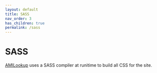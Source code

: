 ```yaml
---
layout: default
title: SASS
nav_order: 3
has_children: true
permalink: /sass
---
```

# SASS

[AMILookup](https://amilookup.com) uses a SASS compiler at runitime to build all CSS for the site. 